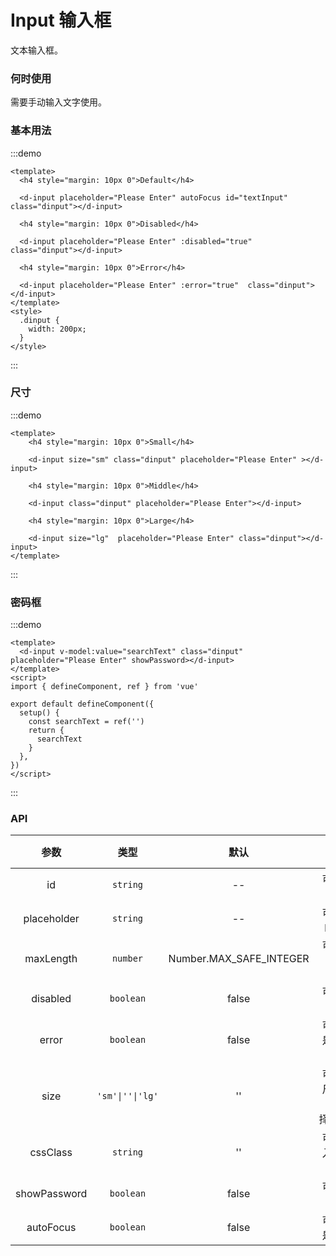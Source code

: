 # Input 输入框

文本输入框。

### 何时使用

需要手动输入文字使用。

### 基本用法

:::demo

```vue
<template>
  <h4 style="margin: 10px 0">Default</h4>

  <d-input placeholder="Please Enter" autoFocus id="textInput"  class="dinput"></d-input>

  <h4 style="margin: 10px 0">Disabled</h4>

  <d-input placeholder="Please Enter" :disabled="true"  class="dinput"></d-input>

  <h4 style="margin: 10px 0">Error</h4>

  <d-input placeholder="Please Enter" :error="true"  class="dinput"></d-input>
</template>
<style>
  .dinput {
    width: 200px;
  }
</style>
```

:::

### 尺寸

:::demo

```vue
<template>
    <h4 style="margin: 10px 0">Small</h4>

    <d-input size="sm" class="dinput" placeholder="Please Enter" ></d-input>

    <h4 style="margin: 10px 0">Middle</h4>

    <d-input class="dinput" placeholder="Please Enter"></d-input>

    <h4 style="margin: 10px 0">Large</h4>

    <d-input size="lg"  placeholder="Please Enter" class="dinput"></d-input>
</template>
```

:::


### 密码框

:::demo

```vue
<template>
  <d-input v-model:value="searchText" class="dinput" placeholder="Please Enter" showPassword></d-input>
</template>
<script>
import { defineComponent, ref } from 'vue'

export default defineComponent({
  setup() {
    const searchText = ref('')
    return {
      searchText
    }
  },
})
</script>
```

:::

### API

|    参数     |   类型   |   默认    | 说明                     | 跳转 Demo                         |
| :---------: | :------: | :-------: | :-----------------------: | :---------------------------------: |
|    id     | `string` |    --     | 可选，文本框 id             | [基本用法](#基本用法)  |
|    placeholder     | `string` |  --   | 可选，文本框 placeholder     | [基本用法](#基本用法) |
|    maxLength     | `number` |  Number.MAX_SAFE_INTEGER   | 可选，输入框的 max-length    |   |
|    disabled    | `boolean` | false | 可选，文本框是否被禁用           | [基本用法](#基本用法)  |
| error | `boolean` |  false   | 可选，文本框是否出现输入错误 | [基本用法](#基本用法) |
| size | `'sm'\|''\|'lg'` |  ''   | 可选，文本框尺寸，有三种选择`'lg'`,`''`,`'sm'` | [尺寸](#尺寸) |
| cssClass | `string` |  ''  | 可选，支持传入类名到输入框上 |  |
| showPassword | `boolean` |  false  | 可选，密码输入框 |  [密码框](#密码框)  |
|  autoFocus   | `boolean` | false | 可选，输入框是否自动对焦 | [基本用法](#基本用法)  |

